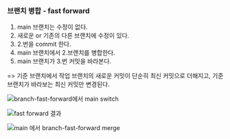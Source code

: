 ### 브랜치 병합 - fast forward

1. main 브랜치는 수정이 없다.
2. 새로운 or 기존의 다른 브랜치에 수정이 있다.
3. 2.번을 commit 한다.
4. main 브랜치에서 2.브랜치를 병합한다.
5. main 브랜치가 3.번 커밋을 바라본다. 

=> 기준 브랜치에서 작업 브랜치의 새로운 커밋이 단순히 최신 커밋으로 더해지고, 기준 브랜치가 바라보는 최신 커밋만 변경된다.

![branch-fast-forward에서 main switch](https://user-images.githubusercontent.com/47783128/148645410-abb82072-7bd0-4d06-b621-582b69b1ea2e.PNG)

![fast forward 결과](https://user-images.githubusercontent.com/47783128/148645384-9a677f75-f93c-43ec-a1d4-d52dd8aef4dd.PNG)

![main 에서 branch-fast-forward merge](https://user-images.githubusercontent.com/47783128/148645390-5f714769-4753-426e-9843-71565d385125.PNG)
